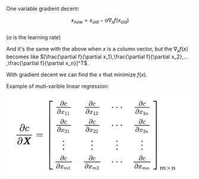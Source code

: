 One variable gradient decent:

$$x_{new}=x_{old}-\alpha \nabla_xf(x_{old})$$  
($\alpha$ is the learning rate)

And it's the same with the above when $x$ is a column vector, but the $\nabla_xf(x)$ becomes like $[\frac{\partial f}{\partial x_1},\frac{\partial f}{\partial x_2},... ,\frac{\partial f}{\partial x_n}]^T$.

With gradient decent we can find the $x$ that minimize $f(x)$. 

Example of muti-varible linear regression:

![alt text](../../assets/MarkdownImg/image.png)

